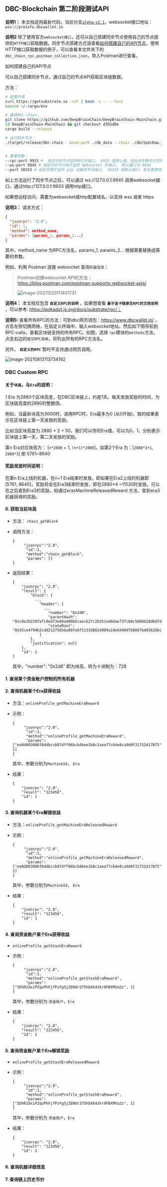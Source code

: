 ## DBC-Blockchain 第二阶段测试API

**说明1：** 本文档适用最新代码，当前分支[`alpha-v2.1`](https://github.com/DeepBrainChain/DeepBrainChain-MainChain/tree/alpha-v2.1)，websocket接口地址： `wss://preinfo.dbcwallet.io`

**说明2** 除了使用官方`websocket接口`，还可以自己搭建同步节点使用自己的节点提供的`HTTP接口`获取数据。同步节点搭建方式请查看[如何搭建自己的API节点](https://github.com/DeepBrainChain/DeepBrainChain-MainChain/blob/master/docs/Run_archive_node.md)，使用HTTP接口获取数据的例子，可以查看本文件夹下的`dbc_chain_rpc.postman_collection.json`，导入Postman进行查看。

如何搭建自己的API节点

可以自己搭建同步节点，通过自己的节点API获取区块链数据。

方法：

```bash
# 配置环境
curl https://getsubstrate.io -sSf | bash -s -- --fast
source ~/.cargo/env

# 编译dbc-chain
git clone https://github.com/DeepBrainChain/DeepBrainChain-MainChain.git
cd DeepBrainChain-MainChain && git checkout d391d0e
cargo build --release

# 运行同步节点：
./target/release/dbc-chain --base-path ./db_data --chain ./dbcSpecRaw.json --pruning archive --rpc-cors all --no-mdns --bootnodes /ip4/111.44.254.180/tcp/30151/p2p/12D3KooWPyJ1s1k3BgBNh9kfxUp9ge27q5FPPVk8UrwDkK153yBq


# 重要参数：
--rpc-port 9933 #  指定你的节点监听RPC的端口。 9933 是默认值，因此该参数也可忽略
--ws-port 9945 # 指定你的节点用于监听 WebSocket 的端口。 默认端口为 9944
--port 30333 # 指定你用于监听 p2p 流量的节点端口。 30333 是默认端口，若无需更改，可以忽略该 flag
```

如上方法运行了同步节点之后，可以通过 ws://127.0.0.1:9945 调用websocket接口，通过http://127.0.0.1:9933 调用http接口。

如果想远程访问，需要为websocket或http配置域名，以支持 wss 或者 https

**说明3：** 请求方式：

```json
{
  "jsonrpc": "2.0",
  "id": 1,
  "method": method_name,
  "params": [params_1, params_2...]
}
```

其中，method_name 为RPC方法名，params_1, params_2... 根据需要替换成需要的参数。

例如，利用 Postman 连接 websocket 查询`机器信息`：

> Postman创建websocket API的方法：https://blog.postman.com/postman-supports-websocket-apis/
>
> ![image-20211020111401731](README.assets/image-20211020111401731.png)



**说明4：** 本文档仅包含 **`自定义RPC的说明`** ，如果想查看 **`基于波卡链原生RPC的文档说明`** ，可以参考: https://polkadot.js.org/docs/substrate/rpc/；

**说明5:**  查看所有RPC的方法：可到dbc网页钱包：https://www.dbcwallet.io/ ，点击左侧切换网络，在自定义终端中，输入websocket地址。然后如下图导航到RPC-calls，查看区块链支持的所有RPC。如图，选择 `rpc`模块的`methods`方法，点击右边的`提交RPC调用`，将列出所有的RPC方法名。

另外， **`自定义的RPC`** 暂时不支持通过网页调用。

![image-20210813113734192](README.assets/image-20210813113734192.png)



### DBC Custom RPC

#### **关于`块高`，与`Era`的说明**：

1 Era 为2880个区块高度，在DBC区块链上，约是1天。每天发放奖励的时间，为区块链高度的2880的整数倍。

例如，当最新块高为3000时，调用RPC时，Era最多为0 (从0开始)，取的结果表示在区块链上第一天发放的奖励。

比如当区块高度为 2880 * 2 + 50，我们可以传的Era值，可以为0，1，分别表示区块链上第一天，第二天发放的奖励。

第n Era对应块高为： [`n*2880` + 1, `(n+1)*2880`]，如第2个Era 为：[`2880*2+1`, `2880*3`] 即 5761~8640

#### 奖励发放时间说明：

在第n Era上线的机器，在n+1 Era结束时发放。即如果在Era2上线的机器即 [5761, 8640]，奖励将会在Era3结束时发放，即在2880*4 =11520时发放。可以在之后查到Era3的奖励，如通过erasMachineReleasedReward 方法，查到era3机器获得的奖励。


#### 0. 获取当前块高

+ 方法： `chain_getBlock`

+ 调用方法：

  ```
  {
       "jsonrpc":"2.0",
        "id":1,
        "method":"chain_getBlock",
        "params": []
  }
  ```

+ 返回结果：

  ```
  {
      "jsonrpc": "2.0",
      "result": {
          "block": {
  			...
              "header": {
  				...
                  "number": "0x2d8",
                  "parentHash": "0xc0e1b239fafc0edf3e08a908b5caecb27c2b351ed0daef3fc60c5600b28d6d7d",
                  "stateRoot": "0x55ce4794b2cdd21275656a80febf5133d882d909a2de6d40d7b8887bd65628bc"
              }
          },
          "justification": null
      },
      "id": 1
  }
  ```
  
  其中，"number": "0x2d8" 即为块高，转为十进制为：728



#### 1. 查询某个资金账户控制的所有机器



#### 2. 查询机器某个Era获得收益

+ 方法：`onlineProfile_getMachineEraReward`

+ 示例：

  ```
  {
       "jsonrpc":"2.0",
        "id":1,
        "method":"onlineProfile_getMachineEraReward",
        "params": ["ee0d003006f8ddbccb97dff96bcb4bee1b8c1aeaf7c64e0ca9d0f31752d17875", 1]
  }
  ```

  其中，参数分别为`MachineId`， `Era`

+ 结果：

  ```
  {
      "jsonrpc": "2.0",
      "result": "123456",
      "id": 1
  }
  ```

#### 3. 查询机器某个Era解锁收益

+ 方法：`onlineProfile_getMachineEraReleasedReward`

+ 示例：

  ```
  {
       "jsonrpc":"2.0",
        "id":1,
        "method":"onlineProfile_getMachineEraReleasedReward",
        "params": ["ee0d003006f8ddbccb97dff96bcb4bee1b8c1aeaf7c64e0ca9d0f31752d17875", 1]
  }
  ```

  其中，参数分别为`MachineId`， `Era`

+ 结果：

  ```
  {
      "jsonrpc": "2.0",
      "result": "123456",
      "id": 1
  }
  ```

#### 4. 查询资金账户某个Era获得收益

+ `onlineProfile_getStashEraReward`

+ 示例：

  ```
  {
       "jsonrpc":"2.0",
        "id":1,
        "method":"onlineProfile_getStashEraReward",
        "params": ["5DhR2dxiPZquPhFjfPzFg5jZENdr375hbX643kr9FBXMVa2z", 1]
  }
  ```

  其中，参数分别为 `资金账户`，`Era`

+ 结果：

  ```
  {
      "jsonrpc": "2.0",
      "result": "123456",
      "id": 1
  }
  ```

#### 5. 查询资金账户某个Era解锁奖励

+ `onlineProfile_getStashEraReleasedReward`

+ 示例：

  ```
  {
       "jsonrpc":"2.0",
        "id":1,
        "method":"onlineProfile_getStashEraReward",
        "params": ["5DhR2dxiPZquPhFjfPzFg5jZENdr375hbX643kr9FBXMVa2z", 1]
  }
  ```

  其中，参数分别为 `资金账户`，`Era`

+ 结果：

  ```
  {
      "jsonrpc": "2.0",
      "result": "123456",
      "id": 1
  }
  ```

#### 6. 查询机器详细信息



#### 7. 查询链上历史币价

